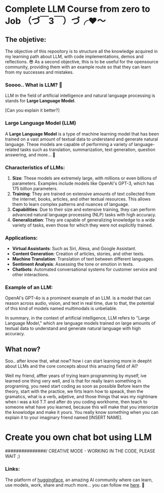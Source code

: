 # Complete LLM Course from zero to Job （づ￣3￣）づ╭❤～

## The objetive: 

The objective of this repository is to structure all the knowledge acquired in my learning path about LLM, with code implementations, demos and reflections. 😎
As a second objective, this is to be useful for the opensource community, providing them with an example route so that they can learn from my successes and mistakes.

### Soooo.. What is LLM? 🤔

LLM in the field of artificial intelligence and natural language processing is stands for **Large Language Model**.

[Can you explain it better?]

### Large Language Model (LLM)
A **Large Language Model** is a type of machine learning model that has been trained on a vast amount of textual data to understand and generate natural language. These models are capable of performing a variety of language-related tasks such as translation, summarization, text generation, question answering, and more... 👀

### Characteristics of LLMs:
1. **Size**: These models are extremely large, with millions or even billions of parameters. Examples include models like OpenAI's GPT-3, which has 175 billion parameters.
2. **Training**: They are trained on extensive amounts of text collected from the internet, books, articles, and other textual resources. This allows them to learn complex patterns and nuances of language.
3. **Capabilities**: Due to their size and extensive training, they can perform advanced natural language processing (NLP) tasks with high accuracy.
4. **Generalization**: They are capable of generalizing knowledge to a wide variety of tasks, even those for which they were not explicitly trained.

### Applications:
- **Virtual Assistants**: Such as Siri, Alexa, and Google Assistant.
- **Content Generation**: Creation of articles, stories, and other texts.
- **Machine Translation**: Translation of text between different languages.
- **Sentiment Analysis**: Assessing the tone or emotion in texts.
- **Chatbots**: Automated conversational systems for customer service and other interactions.

### Example of an LLM:
OpenAI's GPT-4o is a prominent example of an LLM. is a model that can reason across audio, vision, and text in real time, due to that, the potential of this kind of models named multimodals is unbeliable.

In summary, in the context of artificial intelligence, LLM refers to "Large Language Model," which are language models trained on large amounts of textual data to understand and generate natural language with high accuracy.

## What now?

Soo.. after know that, what now? how i can start learning more in deepht about LLMs and the core concepts about this amazing field of AI? 

Well my friend, affter years of trying learn programming by myself, ive learned one thing very well, and is that for really learn something in programing, you need start coding as soon as possible
Before learn the theory, start with the practice, we firts learn how to speack, then the gramatics, what is a verb, adjetive, and those things that was my nightmare when i was a kid T.T 
and after do you coding workhome, then teach to someone what have you learned, because this will make that you interiorize the knowlodge and make it yours.
You really know something when you can explain it to your imaginary friend named [INSERT NAME].

# Create you own chat bot using LLM

###############/ CREATIVE MODE - WORKING IN THE CODE, PLEASE WAIT ;)

### Links: 

The platform of [huggingface](https://huggingface.co/), an amazing AI community where can learn, use models, work, share and much more...
you can follow me [here](https://huggingface.co/DSG). 🤗
